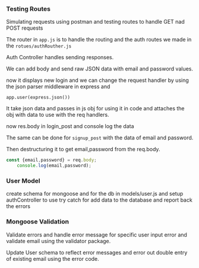 ### Testing Routes

Simulating requests using postman and testing routes to handle GET nad POST requests

The router in `app.js` is to handle the routing and the auth routes we made in the `rotues/authRouther.js`

Auth Controller handles sending responses.

We can add body and send raw JSON data with email and password values.

now it displays new login and we can change the request handler by using the json parser middleware in express and

`app.user(express.json())`

It take json data and passes in js obj for using it in code and attaches the obj with data to use with the req handlers.

now res.body in login_post and console log the data 

The same can be done for `signup_post` with the data of email and password.

Then destructuring it to get email,password from the req.body.

```js
const {email,password} = req.body;
    console.log(email,password);
```

### User Model

create schema for mongoose and for the db in models/user.js
and setup authController to use try catch for add data to the database and report back the errors

### Mongoose Validation

Validate errors and handle error message for specific user input error and validate email using the validator package.

Update User schema to reflect error messages and error out double entry of existing email using the error code.


### 